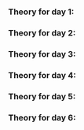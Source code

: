 ### Theory for day 1:

### Theory for day 2:

### Theory for day 3:

### Theory for day 4:

### Theory for day 5:

### Theory for day 6:

